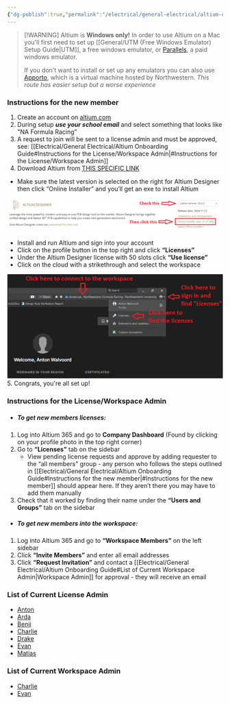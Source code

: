 ```yaml
---
{"dg-publish":true,"permalink":"/electrical/general-electrical/altium-onboarding-guide/"}
---
```


>[!WARNING] Altium is **Windows only!**
>In order to use Altium on a Mac you'll first need to set up [[General/UTM (Free Windows Emulator) Setup Guide\|UTM]], a free windows emulator, or [Parallels](https://www.parallels.com/), a paid windows emulator.
>
>If you don't want to install or set up any emulators you can also use [Apporto](https://northwestern.apporto.com/), which is a virtual machine hosted by Northwestern. *This route has easier setup but a worse experience*
### Instructions for the new member
1. Create an account on [altium.com](http://altium.com)
2. During setup ***use your school email*** and select something that looks like "NA Formula Racing"
3. A request to join will be sent to a license admin and must be approved, see: [[Electrical/General Electrical/Altium Onboarding Guide#Instructions for the License/Workspace Admin\|#Instructions for the License/Workspace Admin]]
4. Download Altium from [THIS SPECIFIC LINK](https://www.altium.com/products/downloads) 
- Make sure the latest version is selected on the right for Altium Designer then click “Online Installer” and you’ll get an exe to install Altium

![step1](https://github.com/antonwalvoord/nfr-megathread/blob/main/src/site/img/altium_onboarding/step1.PNG?raw=true)
- Install and run Altium and sign into your account
- Click on the profile button in the top right and click **“Licenses”**
- Under the Altium Designer license with 50 slots click **“Use license”**
- Click on the cloud with a strikethrough and select the workspace

![step2](https://github.com/antonwalvoord/nfr-megathread/blob/main/src/site/img/altium_onboarding/step2.PNG?raw=true)
5. Congrats, you're all set up!
### Instructions for the License/Workspace Admin
- ##### To get new members licenses:
1. Log into Altium 365 and go to **Company Dashboard** (Found by clicking on your profile photo in the top right corner)
2. Go to **“Licenses”** tab on the sidebar
	- View pending license requests and approve by adding requester to the “all members" group - any person who follows the steps outlined in [[Electrical/General Electrical/Altium Onboarding Guide#Instructions for the new member\|#Instructions for the new member]] should appear here. If they aren’t there you may have to add them manually
3. Check that it worked by finding their name under the **“Users and Groups”** tab on the sidebar
- ##### To get new members into the workspace:
1. Log into Altium 365 and go to **“Workspace Members”** on the left sidebar
2. Click **“Invite Members”** and enter all email addresses
3. Click **“Request Invitation”** and contact a [[Electrical/General Electrical/Altium Onboarding Guide#List of Current Workspace Admin\|Workspace Admin]] for approval - they will receive an email
### List of Current License Admin
- [Anton](https://nufsae.slack.com/team/U05U23W4WJV)
- [Arda](https://nufsae.slack.com/team/U05U23X8S73)
- [Benji](https://nufsae.slack.com/team/U043TF8RB6F)
- [Charlie](https://nufsae.slack.com/team/U044676UDBK)
- [Drake](https://nufsae.slack.com/team/U043T3CEQ06)
- [Evan](https://nufsae.slack.com/team/U044SGB5Q78)
- [Matias](https://nufsae.slack.com/team/U05U26CDE49)
### List of Current Workspace Admin
- [Charlie](https://nufsae.slack.com/team/U044676UDBK)
- [Evan](https://nufsae.slack.com/team/U044SGB5Q78)